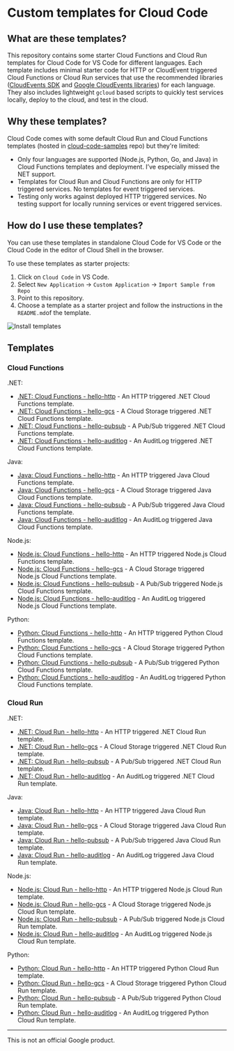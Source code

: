 # Custom templates for Cloud Code

## What are these templates?

This repository contains some starter Cloud Functions and Cloud Run templates
for Cloud Code for VS Code for different languages. Each template includes
minimal starter code for HTTP or CloudEvent triggered Cloud Functions or Cloud
Run services that use the recommended libraries ([CloudEvents
SDK](https://cloudevents.io/) and [Google CloudEvents
libraries](https://github.com/googleapis/google-cloudevents)) for each language.
They also includes lightweight `gcloud` based scripts to quickly test services
locally, deploy to the cloud, and test in the cloud.

## Why these templates?

Cloud Code comes with some default Cloud Run and Cloud Functions templates
(hosted in
[cloud-code-samples](https://github.com/GoogleCloudPlatform/cloud-code-samples)
repo) but they're limited:

* Only four languages are supported (Node.js, Python, Go, and Java) in Cloud
  Functions templates and deployment. I’ve especially missed the NET support.
* Templates for Cloud Run and Cloud Functions are only for HTTP triggered
  services. No templates for event triggered services.
* Testing only works against deployed HTTP triggered services. No testing
  support for locally running services or event triggered services.

## How do I use these templates?

You can use these templates in standalone Cloud Code for VS Code or the Cloud
Code in the editor of Cloud Shell in the browser.

To use these templates as starter projects:

1. Click on `Cloud Code` in VS Code.
1. Select `New Application` -> `Custom Application` -> `Import Sample from Repo`
1. Point to this repository.
1. Choose a template as a starter project and follow the instructions in the
   `README.md`of the template.

![Install templates](install.gif)

## Templates

### Cloud Functions

.NET:

* [.NET: Cloud Functions - hello-http](dotnet/functions/hello-http) - An
  HTTP triggered .NET Cloud Functions template.
* [.NET: Cloud Functions - hello-gcs](dotnet/functions/hello-gcs) - A
  Cloud Storage triggered .NET Cloud Functions template.
* [.NET: Cloud Functions - hello-pubsub](dotnet/functions/hello-pubsub) - A
  Pub/Sub triggered .NET Cloud Functions template.
* [.NET: Cloud Functions - hello-auditlog](dotnet/functions/hello-auditlog) - An
  AuditLog triggered .NET Cloud Functions template.

Java:

* [Java: Cloud Functions - hello-http](java/functions/hello-http) - An
  HTTP triggered Java Cloud Functions template.
* [Java: Cloud Functions - hello-gcs](java/functions/hello-gcs) - A
  Cloud Storage triggered Java Cloud Functions template.
* [Java: Cloud Functions - hello-pubsub](java/functions/hello-pubsub) - A
  Pub/Sub triggered Java Cloud Functions template.
* [Java: Cloud Functions - hello-auditlog](java/functions/hello-auditlog) - An
  AuditLog triggered Java Cloud Functions template.

Node.js:

* [Node.js: Cloud Functions - hello-http](nodejs/functions/hello-http) - An
  HTTP triggered Node.js Cloud Functions template.
* [Node.js: Cloud Functions - hello-gcs](nodejs/functions/hello-gcs) - A
  Cloud Storage triggered Node.js Cloud Functions template.
* [Node.js: Cloud Functions - hello-pubsub](nodejs/functions/hello-pubsub) - A
  Pub/Sub triggered Node.js Cloud Functions template.
* [Node.js: Cloud Functions - hello-auditlog](nodejs/functions/hello-auditLog) - An
  AuditLog triggered Node.js Cloud Functions template.

Python:

* [Python: Cloud Functions - hello-http](python/functions/hello-http) - An
  HTTP triggered Python Cloud Functions template.
* [Python: Cloud Functions - hello-gcs](python/functions/hello-gcs) - A
  Cloud Storage triggered Python Cloud Functions template.
* [Python: Cloud Functions - hello-pubsub](python/functions/hello-pubsub) - A
  Pub/Sub triggered Python Cloud Functions template.
* [Python: Cloud Functions - hello-auditlog](python/functions/hello-auditLog) - An
  AuditLog triggered Python Cloud Functions template.

### Cloud Run

.NET:

* [.NET: Cloud Run - hello-http](dotnet/run/hello-http) - An HTTP triggered .NET
  Cloud Run template.
* [.NET: Cloud Run - hello-gcs](dotnet/run/hello-gcs) - A Cloud Storage triggered
  .NET Cloud Run template.
* [.NET: Cloud Run - hello-pubsub](dotnet/run/hello-pubsub) - A Pub/Sub triggered
  .NET Cloud Run template.
* [.NET: Cloud Run - hello-auditlog](dotnet/run/hello-auditlog) - An AuditLog
  triggered .NET Cloud Run template.

Java:

* [Java: Cloud Run - hello-http](java/run/hello-http) - An HTTP triggered Java
  Cloud Run template.
* [Java: Cloud Run - hello-gcs](java/run/hello-gcs) - A Cloud Storage triggered
  Java Cloud Run template.
* [Java: Cloud Run - hello-pubsub](java/run/hello-pubsub) - A Pub/Sub triggered
  Java Cloud Run template.
* [Java: Cloud Run - hello-auditlog](dotnet/run/hello-audit-log) - An AuditLog
  triggered Java Cloud Run template.

Node.js:

* [Node.js: Cloud Run - hello-http](nodejs/run/hello-http) - An HTTP triggered Node.js
  Cloud Run template.
* [Node.js: Cloud Run - hello-gcs](nodejs/run/hello-gcs) - A Cloud Storage triggered
  Node.js Cloud Run template.
* [Node.js: Cloud Run - hello-pubsub](nodejs/run/hello-pubsub) - A Pub/Sub triggered
  Node.js Cloud Run template.
* [Node.js: Cloud Run - hello-auditlog](nodejs/run/hello-auditLog) - An AuditLog
  triggered Node.js Cloud Run template.

Python:

* [Python: Cloud Run - hello-http](python/run/hello-http) - An HTTP triggered
  Python Cloud Run template.
* [Python: Cloud Run - hello-gcs](python/run/hello-gcs) - A Cloud Storage triggered
  Python Cloud Run template.
* [Python: Cloud Run - hello-pubsub](python/run/hello-pubsub) - A Pub/Sub triggered
  Python Cloud Run template.
* [Python: Cloud Run - hello-auditlog](python/run/hello-auditLog) - An AuditLog
  triggered Python Cloud Run template.

-------

This is not an official Google product.
